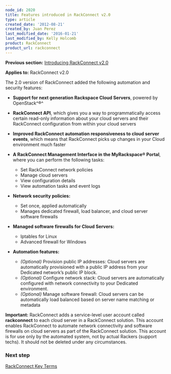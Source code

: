 ```yaml
---
node_id: 2020
title: Features introduced in RackConnect v2.0
type: article
created_date: '2012-08-21'
created_by: Juan Perez
last_modified_date: '2016-01-21'
last_modified_by: Kelly Holcomb
product: RackConnect
product_url: rackconnect
---
```


**Previous section:** [Introducing RackConnect
v2.0](/how-to/introducing-rackconnect-v20)

**Applies to:** RackConnect v2.0

The 2.0 version of RackConnect added the following automation and
security features:

-   **Support for next generation Rackspace Cloud Servers**, powered by
    OpenStack^&reg;^

-   **RackConnect API**, which gives you a way to programmatically
    access certain read-only information about your cloud servers and
    their RackConnect configuration from within your cloud servers

-   **Improved RackConnect automation responsiveness to cloud server
    events**, which means that RackConnect picks up changes in your
    Cloud environment much faster

-   **A RackConnect Management Interface in the MyRackspace&reg; Portal**,
    where you can perform the following tasks:
    -   Set RackConnect network policies
    -   Manage cloud servers
    -   View configuration details
    -   View automation tasks and event logs

-   **Network security policies:**
    -   Set once, applied automatically
    -   Manages dedicated firewall, load balancer, and cloud server
        software firewalls

-   **Managed software firewalls for Cloud Servers:**
    -   Iptables for Linux
    -   Advanced firewall for Windows

-   **Automation features:**
    -   *(Optional)* Provision public IP addresses: Cloud servers are
        automatically provisioned with a public IP address from your
        Dedicated network&rsquo;s public IP block.
    -   *(Optional)* Configure network stack: Cloud servers are
        automatically configured with network connectivity to your
        Dedicated environment.
    -   *(Optional)* Manage software firewall: Cloud servers can be
        automatically load balanced based on server name matching or
        metadata<span> </span>

**Important:** RackConnect adds a service-level user account called
**rackconnect** to each cloud server in a RackConnect solution. This
account enables RackConnect to automate network connectivity and
software firewalls on cloud servers as part of the RackConnect solution.
This account is for use only by the automated system, not by actual
Rackers (support techs). It should not be deleted under any
circumstances.

### Next step

[RackConnect Key
Terms](/how-to/rackconnect-key-terms)

